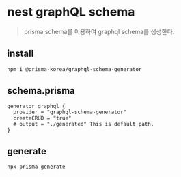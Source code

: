 # nest graphQL schema

> prisma schema를 이용하여 graphql schema를 생성한다.

## install

```sh
npm i @prisma-korea/graphql-schema-generator
```

## schema.prisma

```prisma
generator graphql {
  provider = "graphql-schema-generator"
  createCRUD = "true"
  # output = "./generated" This is default path.
}
```

## generate

```sh
npx prisma generate
```
